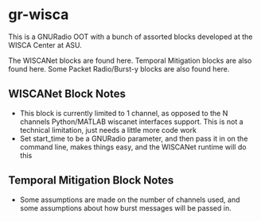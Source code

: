 # gr-wisca

This is a GNURadio OOT with a bunch of assorted blocks developed at the WISCA Center at ASU.

The WISCANet blocks are found here.
Temporal Mitigation blocks are also found here.
Some Packet Radio/Burst-y blocks are also found here.

## WISCANet Block Notes

- This block is currently limited to 1 channel, as opposed to the N channels Python/MATLAB wiscanet interfaces support.  This is not a technical limitation, just needs a little more code work
- Set start_time to be a GNURadio parameter, and then pass it in on the command line, makes things easy, and the WISCANet runtime will do this

## Temporal Mitigation Block Notes

- Some assumptions are made on the number of channels used, and some assumptions about how burst messages will be passed in.
